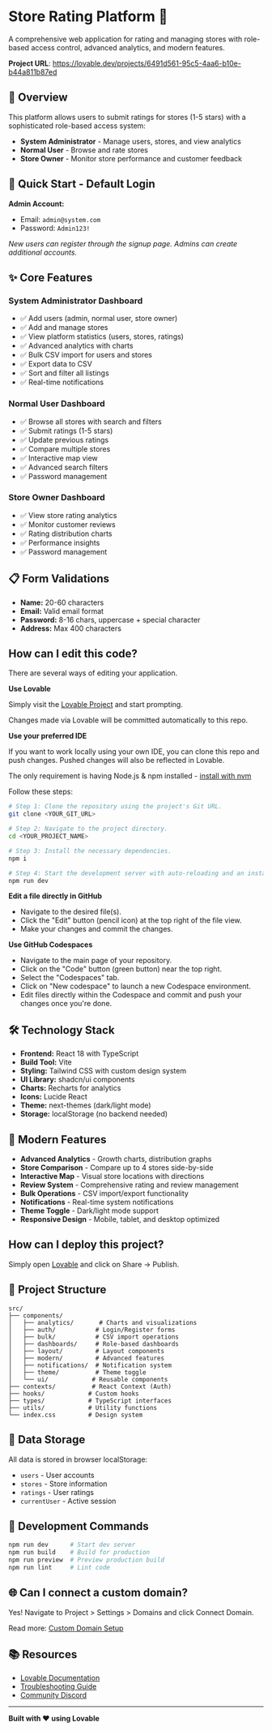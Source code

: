 # Store Rating Platform 🌟

A comprehensive web application for rating and managing stores with role-based access control, advanced analytics, and modern features.

**Project URL**: https://lovable.dev/projects/6491d561-95c5-4aa6-b10e-b44a811b87ed

## 🎯 Overview

This platform allows users to submit ratings for stores (1-5 stars) with a sophisticated role-based access system:
- **System Administrator** - Manage users, stores, and view analytics
- **Normal User** - Browse and rate stores
- **Store Owner** - Monitor store performance and customer feedback

## 🔐 Quick Start - Default Login

**Admin Account:**
- Email: `admin@system.com`
- Password: `Admin123!`

*New users can register through the signup page. Admins can create additional accounts.*

## ✨ Core Features

### System Administrator Dashboard
- ✅ Add users (admin, normal user, store owner)
- ✅ Add and manage stores
- ✅ View platform statistics (users, stores, ratings)
- ✅ Advanced analytics with charts
- ✅ Bulk CSV import for users and stores
- ✅ Export data to CSV
- ✅ Sort and filter all listings
- ✅ Real-time notifications

### Normal User Dashboard
- ✅ Browse all stores with search and filters
- ✅ Submit ratings (1-5 stars)
- ✅ Update previous ratings
- ✅ Compare multiple stores
- ✅ Interactive map view
- ✅ Advanced search filters
- ✅ Password management

### Store Owner Dashboard
- ✅ View store rating analytics
- ✅ Monitor customer reviews
- ✅ Rating distribution charts
- ✅ Performance insights
- ✅ Password management

## 📋 Form Validations

- **Name:** 20-60 characters
- **Email:** Valid email format
- **Password:** 8-16 chars, uppercase + special character
- **Address:** Max 400 characters

## How can I edit this code?

There are several ways of editing your application.

**Use Lovable**

Simply visit the [Lovable Project](https://lovable.dev/projects/6491d561-95c5-4aa6-b10e-b44a811b87ed) and start prompting.

Changes made via Lovable will be committed automatically to this repo.

**Use your preferred IDE**

If you want to work locally using your own IDE, you can clone this repo and push changes. Pushed changes will also be reflected in Lovable.

The only requirement is having Node.js & npm installed - [install with nvm](https://github.com/nvm-sh/nvm#installing-and-updating)

Follow these steps:

```sh
# Step 1: Clone the repository using the project's Git URL.
git clone <YOUR_GIT_URL>

# Step 2: Navigate to the project directory.
cd <YOUR_PROJECT_NAME>

# Step 3: Install the necessary dependencies.
npm i

# Step 4: Start the development server with auto-reloading and an instant preview.
npm run dev
```

**Edit a file directly in GitHub**

- Navigate to the desired file(s).
- Click the "Edit" button (pencil icon) at the top right of the file view.
- Make your changes and commit the changes.

**Use GitHub Codespaces**

- Navigate to the main page of your repository.
- Click on the "Code" button (green button) near the top right.
- Select the "Codespaces" tab.
- Click on "New codespace" to launch a new Codespace environment.
- Edit files directly within the Codespace and commit and push your changes once you're done.

## 🛠️ Technology Stack

- **Frontend:** React 18 with TypeScript
- **Build Tool:** Vite
- **Styling:** Tailwind CSS with custom design system
- **UI Library:** shadcn/ui components
- **Charts:** Recharts for analytics
- **Icons:** Lucide React
- **Theme:** next-themes (dark/light mode)
- **Storage:** localStorage (no backend needed)

## 🎨 Modern Features

- **Advanced Analytics** - Growth charts, distribution graphs
- **Store Comparison** - Compare up to 4 stores side-by-side
- **Interactive Map** - Visual store locations with directions
- **Review System** - Comprehensive rating and review management
- **Bulk Operations** - CSV import/export functionality
- **Notifications** - Real-time system notifications
- **Theme Toggle** - Dark/light mode support
- **Responsive Design** - Mobile, tablet, and desktop optimized

## How can I deploy this project?

Simply open [Lovable](https://lovable.dev/projects/6491d561-95c5-4aa6-b10e-b44a811b87ed) and click on Share -> Publish.

## 📁 Project Structure

```
src/
├── components/
│   ├── analytics/       # Charts and visualizations
│   ├── auth/           # Login/Register forms
│   ├── bulk/           # CSV import operations
│   ├── dashboards/     # Role-based dashboards
│   ├── layout/         # Layout components
│   ├── modern/         # Advanced features
│   ├── notifications/  # Notification system
│   ├── theme/          # Theme toggle
│   └── ui/            # Reusable components
├── contexts/          # React Context (Auth)
├── hooks/            # Custom hooks
├── types/            # TypeScript interfaces
├── utils/            # Utility functions
└── index.css         # Design system
```

## 💾 Data Storage

All data is stored in browser localStorage:
- `users` - User accounts
- `stores` - Store information
- `ratings` - User ratings
- `currentUser` - Active session

## 🚀 Development Commands

```sh
npm run dev      # Start dev server
npm run build    # Build for production
npm run preview  # Preview production build
npm run lint     # Lint code
```

## 🌐 Can I connect a custom domain?

Yes! Navigate to Project > Settings > Domains and click Connect Domain.

Read more: [Custom Domain Setup](https://docs.lovable.dev/features/custom-domain#custom-domain)

## 📚 Resources

- [Lovable Documentation](https://docs.lovable.dev/)
- [Troubleshooting Guide](https://docs.lovable.dev/tips-tricks/troubleshooting)
- [Community Discord](https://discord.com/channels/1119885301872070706/1280461670979993613)

---

**Built with ❤️ using Lovable**

